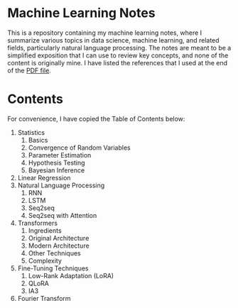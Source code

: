 # Machine Learning Notes

This is a repository containing my machine learning notes, where I summarize various topics in data science, machine learning, and related fields, particularly natural language processing. The notes are meant to be a simplified exposition that I can use to review key concepts, and none of the content is originally mine. I have listed the references that I used at the end of the [PDF file](ds.pdf).

# Contents

For convenience, I have copied the Table of Contents below:
1. Statistics
    1. Basics
    2. Convergence of Random Variables
    3. Parameter Estimation
    4. Hypothesis Testing
    5. Bayesian Inference
2. Linear Regression
3. Natural Language Processing
    1. RNN
    2. LSTM
    3. Seq2seq
    4. Seq2seq with Attention
4. Transformers
    1. Ingredients
    2. Original Architecture
    3. Modern Architecture
    4. Other Techniques
    5. Complexity
5. Fine-Tuning Techniques
    1. Low-Rank Adaptation (LoRA)
    2. QLoRA
    3. IA3
6. Fourier Transform
